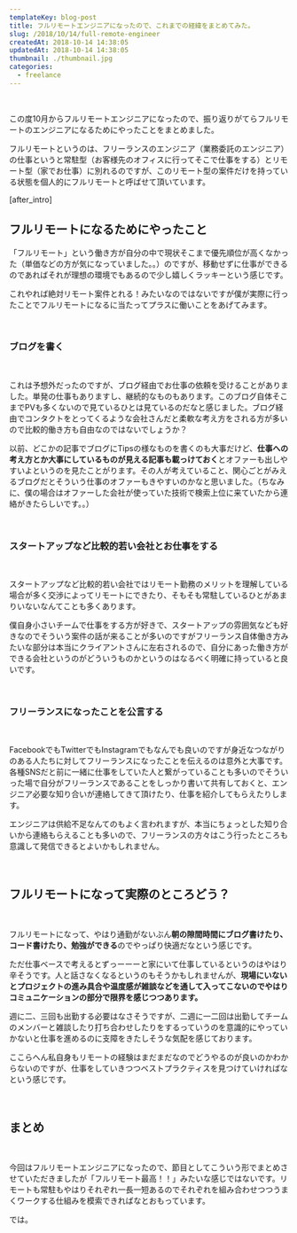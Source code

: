 ```yaml
---
templateKey: blog-post
title: フルリモートエンジニアになったので、これまでの経緯をまとめてみた。
slug: /2018/10/14/full-remote-engineer
createdAt: 2018-10-14 14:38:05
updatedAt: 2018-10-14 14:38:05
thumbnail: ./thumbnail.jpg
categories: 
  - freelance
---
```


&nbsp;

この度10月からフルリモートエンジニアになったので、振り返りがてらフルリモートのエンジニアになるためにやったことをまとめました。

フルリモートというのは、フリーランスのエンジニア（業務委託のエンジニア）の仕事というと常駐型（お客様先のオフィスに行ってそこで仕事をする）とリモート型（家でお仕事）に別れるのですが、このリモート型の案件だけを持っている状態を個人的にフルリモートと呼ばせて頂いています。

[after_intro]
<h2>フルリモートになるためにやったこと</h2>
「フルリモート」という働き方が自分の中で現状そこまで優先順位が高くなかった（単価などの方が気になっていました。。）のですが、移動せずに仕事ができるのであればそれが理想の環境でもあるので少し嬉しくラッキーという感じです。

これやれば絶対リモート案件とれる！みたいなのではないですが僕が実際に行ったことでフルリモートになるに当たってプラスに働いことをあげてみます。

&nbsp;
<h3>ブログを書く</h3>
&nbsp;

これは予想外だったのですが、ブログ経由でお仕事の依頼を受けることがありました。単発の仕事もありますし、継続的なものもあります。このブログ自体そこまでPVも多くないので見ているひとは見ているのだなと感じました。ブログ経由でコンタクトをとってくるような会社さんだと柔軟な考え方をされる方が多いので比較的働き方も自由なのではないでしょうか？

以前、どこかの記事でブログにTipsの様なものを書くのも大事だけど、<strong>仕事への考え方とか大事にしているものが見える記事も載っけておく</strong>とオファーも出しやすいよというのを見たことがります。その人が考えていること、関心ごとがみえるブログだとそういう仕事のオファーもきやすいのかなと思いました。（ちなみに、僕の場合はオファーした会社が使っていた技術で検索上位に来ていたから連絡がきたらしいです。。）

&nbsp;
<h3>スタートアップなど比較的若い会社とお仕事をする</h3>
&nbsp;

スタートアップなど比較的若い会社ではリモート勤務のメリットを理解している場合が多く交渉によってリモートにできたり、そもそも常駐しているひとがあまりいないなんてことも多くあります。

僕自身小さいチームで仕事をする方が好きで、スタートアップの雰囲気なども好きなのでそういう案件の話が来ることが多いのですがフリーランス自体働き方みたいな部分は本当にクライアントさんに左右されるので、自分にあった働き方ができる会社というのがどういうものかというのはなるべく明確に持っていると良いです。

&nbsp;
<h3>フリーランスになったことを公言する</h3>
&nbsp;

FacebookでもTwitterでもInstagramでもなんでも良いのですが身近なつながりのある人たちに対してフリーランスになったことを伝えるのは意外と大事です。各種SNSだと前に一緒に仕事をしていた人と繋がっていることも多いのでそういった場で自分がフリーランスであることをしっかり書いて共有しておくと、エンジニア必要な知り合いが連絡してきて頂けたり、仕事を紹介してもらえたりします。

エンジニアは供給不足なんてのもよく言われますが、本当にちょっとした知り合いから連絡もらえることも多いので、フリーランスの方々はこう行ったところも意識して発信できるとよいかもしれません。

&nbsp;
<h2>フルリモートになって実際のところどう？</h2>
&nbsp;

フルリモートになって、やはり通勤がないぶん<strong>朝の隙間時間にブログ書けたり、コード書けたり、勉強ができる</strong>のでやっぱり快適だなという感じです。

ただ仕事ベースで考えるとずっーーーと家にいて仕事しているというのはやはり辛そうです。人と話さなくなるというのもそうかもしれませんが、<strong>現場にいないとプロジェクトの進み具合や温度感が雑談などを通して入ってこないのでやはりコミュニケーションの部分で限界を感じつつあります。</strong>

週に二、三回も出勤する必要はなさそうですが、二週に一二回は出勤してチームのメンバーと雑談したり打ち合わせしたりをするっていうのを意識的にやっていかないと仕事を進めるのに支障をきたしそうな気配を感じております。

ここらへん私自身もリモートの経験はまだまだなのでどうやるのが良いのかわからないのですが、仕事をしていきつつベストプラクティスを見つけていければなという感じです。

&nbsp;
<h2>まとめ</h2>
&nbsp;

今回はフルリモートエンジニアになったので、節目としてこういう形でまとめさせていただきましたが「フルリモート最高！！」みたいな感じではないです。リモートも常駐もやはりそれぞれ一長一短あるのでそれぞれを組み合わせつつうまくワークする仕組みを模索できればなとおもっています。

では。
